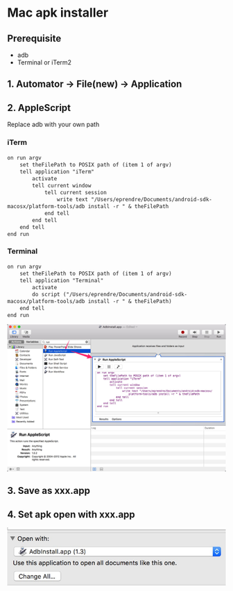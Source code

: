 # Mac apk installer

## Prerequisite

* adb
* Terminal or iTerm2

## 1. Automator -> File(new) -> Application

## 2. AppleScript

Replace adb with your own path

### iTerm

```applescript
on run argv
    set theFilePath to POSIX path of (item 1 of argv)
    tell application "iTerm"
        activate
        tell current window
            tell current session
                write text "/Users/eprendre/Documents/android-sdk-macosx/platform-tools/adb install -r " & theFilePath
            end tell
        end tell
    end tell
end run
```

### Terminal

```applescript
on run argv
    set theFilePath to POSIX path of (item 1 of argv)
    tell application "Terminal"
        activate
        do script ("/Users/eprendre/Documents/android-sdk-macosx/platform-tools/adb install -r " & theFilePath)
    end tell
end run
```

![pic1](pic1.jpg)

## 3. Save as xxx.app

## 4. Set apk open with xxx.app

![default](default.jpg)